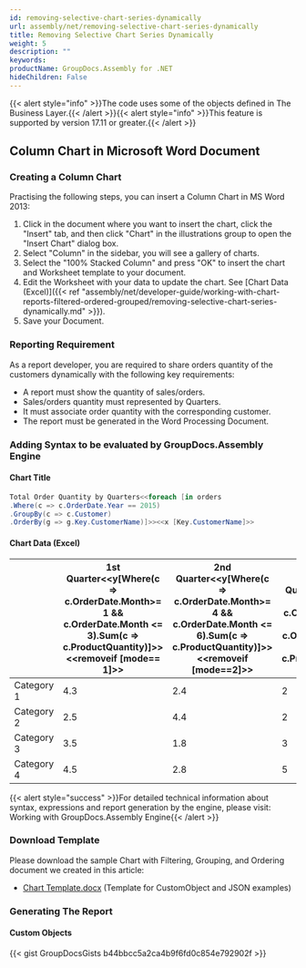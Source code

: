 ```yaml
---
id: removing-selective-chart-series-dynamically
url: assembly/net/removing-selective-chart-series-dynamically
title: Removing Selective Chart Series Dynamically
weight: 5
description: ""
keywords: 
productName: GroupDocs.Assembly for .NET
hideChildren: False
---
```

{{< alert style="info" >}}The code uses some of the objects defined in The Business Layer.{{< /alert >}}{{< alert style="info" >}}This feature is supported by version 17.11 or greater.{{< /alert >}}

## Column Chart in Microsoft Word Document

### Creating a Column Chart

Practising the following steps, you can insert a Column Chart in MS Word 2013:

1.  Click in the document where you want to insert the chart, click the "Insert" tab, and then click "Chart" in the illustrations group to open the "Insert Chart" dialog box.
2.  Select "Column" in the sidebar, you will see a gallery of charts.
3.  Select the "100% Stacked Column" and press "OK" to insert the chart and Worksheet template to your document.
4.  Edit the Worksheet with your data to update the chart. See [Chart Data (Excel)]({{< ref "assembly/net/developer-guide/working-with-chart-reports-filtered-ordered-grouped/removing-selective-chart-series-dynamically.md" >}}).
5.  Save your Document.

### Reporting Requirement

As a report developer, you are required to share orders quantity of the customers dynamically with the following key requirements:

*   A report must show the quantity of sales/orders.
*   Sales/orders quantity must represented by Quarters.
*   It must associate order quantity with the corresponding customer.
*   The report must be generated in the Word Processing Document.

### Adding Syntax to be evaluated by GroupDocs.Assembly Engine

#### Chart Title

```csharp
Total Order Quantity by Quarters<<foreach [in orders
.Where(c => c.OrderDate.Year == 2015)
.GroupBy(c => c.Customer)
.OrderBy(g => g.Key.CustomerName)]>><<x [Key.CustomerName]>>

```

#### Chart Data (Excel)

|   | 1st Quarter<<y[Where(c => c.OrderDate.Month>= 1 && c.OrderDate.Month <= 3).Sum(c => c.ProductQuantity)]>><<removeif [mode== 1]>> | 2nd Quarter<<y[Where(c => c.OrderDate.Month>= 4 && c.OrderDate.Month <= 6).Sum(c => c.ProductQuantity)]>><<removeif [mode==2]>> | 3rd Quarter<<y[Where(c => c.OrderDate.Month>= 7 && c.OrderDate.Month <= 9).Sum(c => c.ProductQuantity)]>> | 4th Quarter<<y[Where(c => c.OrderDate.Month>= 10 && c.OrderDate.Month <= 12).Sum(c => c.ProductQuantity)]>> |
| --- | --- | --- | --- | --- |
| Category 1 | 4.3 | 2.4 | 2 | 3 |
| Category 2 | 2.5 | 4.4 | 2 | 2 |
| Category 3 | 3.5 | 1.8 | 3 | 5 |
| Category 4 | 4.5 | 2.8 | 5 | 2 |

{{< alert style="success" >}}For detailed technical information about syntax, expressions and report generation by the engine, please visit: Working with GroupDocs.Assembly Engine{{< /alert >}}

### Download Template

Please download the sample Chart with Filtering, Grouping, and Ordering document we created in this article:

*   [Chart Template.docx](https://github.com/aliahmedgroupdocs/GroupDocs.Assembly-for-.NET/blob/master/Examples/Data/Source/Word%20Templates/Chart%20with%20Filtering%2C%20Grouping%2C%20and%20Ordering_RemoveIf.docx) (Template for CustomObject and JSON examples) 

### Generating The Report

#### Custom Objects

{{< gist GroupDocsGists b44bbcc5a2ca4b9f6fd0c854e792902f >}}


